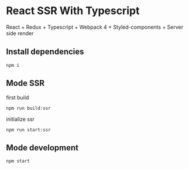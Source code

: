 # React SSR With Typescript
React + Redux + Typescript + Webpack 4 + Styled-components + Server side render

## Install dependencies
```
npm i
```

## Mode SSR

first build
```
npm run build:ssr
```

initialize ssr
```
npm run start:ssr
```
## Mode development
```
npm start
```